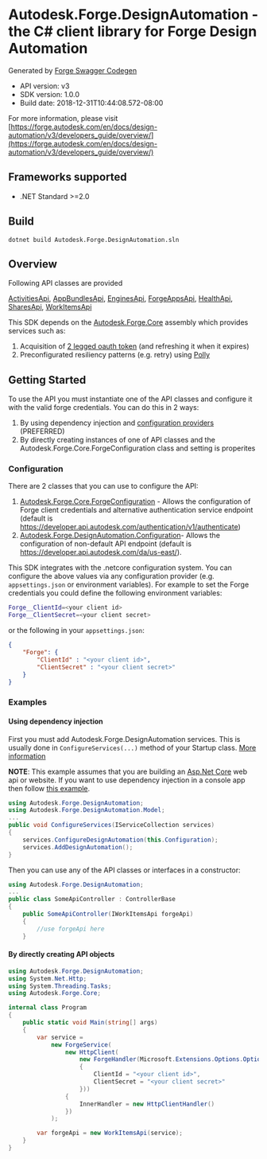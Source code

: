 # Autodesk.Forge.DesignAutomation - the C# client library for Forge Design Automation

Generated by [Forge Swagger Codegen](https://git.autodesk.com/forge-ozone/forge-rsdk-codegen)

- API version: v3
- SDK version: 1.0.0
- Build date: 2018-12-31T10:44:08.572-08:00

For more information, please visit [https://forge.autodesk.com/en/docs/design-automation/v3/developers_guide/overview/](https://forge.autodesk.com/en/docs/design-automation/v3/developers_guide/overview/)

## Frameworks supported
- .NET Standard >=2.0

## Build
```
dotnet build Autodesk.Forge.DesignAutomation.sln
```

## Overview

Following API classes are provided

[ActivitiesApi](/src/Autodesk.Forge.DesignAutomation/Http/ActivitiesApi.gen.cs),
[AppBundlesApi](/src/Autodesk.Forge.DesignAutomation/Http/AppBundlesApi.gen.cs),
[EnginesApi](/src/Autodesk.Forge.DesignAutomation/Http/EnginesApi.gen.cs),
[ForgeAppsApi](/src/Autodesk.Forge.DesignAutomation/Http/ForgeAppsApi.gen.cs),
[HealthApi](/src/Autodesk.Forge.DesignAutomation/Http/HealthApi.gen.cs),
[SharesApi](/src/Autodesk.Forge.DesignAutomation/Http/SharesApi.gen.cs),
[WorkItemsApi](/src/Autodesk.Forge.DesignAutomation/Http/WorkItemsApi.gen.cs)

This SDK depends on the [Autodesk.Forge.Core](https://git.autodesk.com/design-automation/Autodesk.Forge.Core) assembly which provides services such as:
1. Acquisition of [2 legged oauth token](https://forge.autodesk.com/en/docs/oauth/v2/tutorials/get-2-legged-token/) (and refreshing it when it expires)
2. Preconfigurated resiliency patterns (e.g. retry) using [Polly](https://github.com/App-vNext/Polly)

## Getting Started

To use the API you must instantiate one of the API classes and configure it with the valid forge credentials. You can do this in 2 ways:
1. By using dependency injection and [configuration providers](https://docs.microsoft.com/en-us/aspnet/core/fundamentals/configuration/#providers
) (PREFERRED)
2. By directly creating instances of one of API classes and the Autodesk.Forge.Core.ForgeConfiguration class and setting is properites

### Configuration

There are 2 classes that you can use to configure the API:
1. [Autodesk.Forge.Core.ForgeConfiguration](https://git.autodesk.com/design-automation/Autodesk.Forge.Core/blob/master/src/ForgeConfiguration.cs) - Allows the configuration of Forge client credentials and alternative authentication service endpoint (default is https://developer.api.autodesk.com/authentication/v1/authenticate)
2. [Autodesk.Forge.DesignAutomation.Configuration](src/Autodesk.Forge.DesignAutomation/Configuration.gen.cs)- Allows the configuration of non-default API endpoint (default is https://developer.api.autodesk.com/da/us-east/).

This SDK integrates with the .netcore configuration system. You can configure the above values via any configuration provider (e.g. `appsettings.json` or environment variables).
For example to set the Forge credentials you could define the following environment variables:
```bash
Forge__ClientId=<your client id>
Forge__ClientSecret=<your client secret>
```
or the following in your `appsettings.json`:
```json
{
    "Forge": {
        "ClientId" : "<your client id>",
        "ClientSecret" : "<your client secret>"
    }
}
```
### Examples
#### Using dependency injection
First you must add Autodesk.Forge.DesignAutomation services. This is usually done in `ConfigureServices(...)` method of your Startup class. [More information](https://docs.microsoft.com/en-us/aspnet/core/fundamentals/dependency-injection)

__NOTE__: This example assumes that you are building an [Asp.Net Core](https://docs.microsoft.com/en-us/aspnet/core/) web api or website. 
If you want to use dependency injection in a console app then follow [this example](https://keestalkstech.com/2018/04/dependency-injection-with-ioptions-in-console-apps-in-net-core-2/).
```csharp
using Autodesk.Forge.DesignAutomation;
using Autodesk.Forge.DesignAutomation.Model;
...
public void ConfigureServices(IServiceCollection services)
{
    services.ConfigureDesignAutomation(this.Configuration);
    services.AddDesignAutomation();
}
```
Then you can use any of the API classes or interfaces in a constructor:
```csharp
using Autodesk.Forge.DesignAutomation;
...
public class SomeApiController : ControllerBase
{
    public SomeApiController(IWorkItemsApi forgeApi)
    {
        //use forgeApi here
    }
```
#### By directly creating API objects

```csharp
using Autodesk.Forge.DesignAutomation;
using System.Net.Http;
using System.Threading.Tasks;
using Autodesk.Forge.Core;

internal class Program
{
    public static void Main(string[] args)
    {
        var service =
            new ForgeService(
                new HttpClient(
                    new ForgeHandler(Microsoft.Extensions.Options.Options.Create(new ForgeConfiguration()
                    {
                        ClientId = "<your client id>",
                        ClientSecret = "<your client secret>"
                    }))
                {
                    InnerHandler = new HttpClientHandler()
                })
            );

        var forgeApi = new WorkItemsApi(service);
    }
}
```
